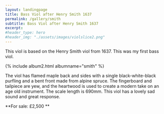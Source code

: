 ```yaml
---
layout: landingpage
title: Bass Viol after Henry Smith 1637
permalink: /gallery/smith
subtitle: Bass Viol after Henry Smith 1637
excerpt: 
#header_type: hero
#header_img: "./assets/images/violslice2.png"
---
```


This viol is based on the Henry Smith viol from 1637. This was my first bass viol.

{% include album2.html albumname="smith" %}

The viol has flamed maple back and sides with a single black-white-black purfling and a bent front made from alpine spruce. The fingerboard and tailpiece are yew, and the heartwood is used to create a modern take on an age old instrument. The scale length is 690mm. This viol has a lovely sad sound and great response.

**For sale: £2,500 ** 
